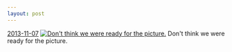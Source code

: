 ```yaml
---
layout: post
---
```


<p>
  <time><a href="/145">2013-11-07</a></time>
  <a href="/145"><img src="{{ site.assets_url }}/145-640.jpg" srcset="{{ site.assets_url }}/145-1280.jpg 1280w, {{ site.assets_url }}/145-960.jpg 960w, {{ site.assets_url }}/145-640.jpg 640w, {{ site.assets_url }}/145-320.jpg 320w" sizes="(min-width: 700px) 50vw, calc(100vw - 2rem)" alt="Don't think we were ready for the picture." /></a>
  <span>Don't think we were ready for the picture.</span>
</p>
